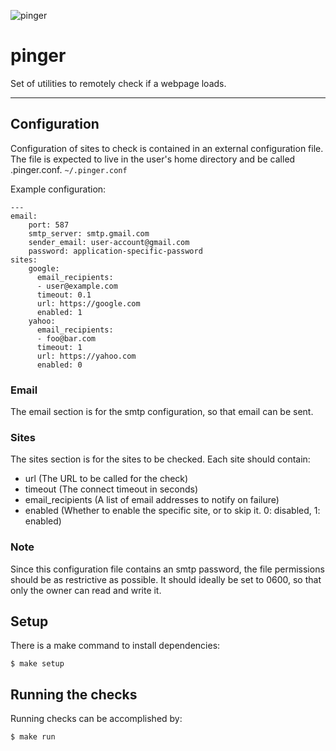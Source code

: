 ![pinger](https://github.com/clarke/pinger/workflows/Python%20application/badge.svg)

# pinger

Set of utilities to remotely check if a webpage loads.

---

## Configuration

Configuration of sites to check is contained in an external configuration file. The file is expected to live in the user's home directory and be called .pinger.conf. `~/.pinger.conf`

Example configuration:

```
---
email:
    port: 587
    smtp_server: smtp.gmail.com
    sender_email: user-account@gmail.com
    password: application-specific-password
sites:
    google:
      email_recipients:
      - user@example.com
      timeout: 0.1
      url: https://google.com
      enabled: 1
    yahoo:
      email_recipients:
      - foo@bar.com
      timeout: 1
      url: https://yahoo.com
      enabled: 0
```

### Email

The email section is for the smtp configuration, so that email can be sent.

### Sites

The sites section is for the sites to be checked. Each site should contain:

- url (The URL to be called for the check)
- timeout (The connect timeout in seconds)
- email_recipients (A list of email addresses to notify on failure)
- enabled (Whether to enable the specific site, or to skip it. 0: disabled, 1: enabled)

### Note

Since this configuration file contains an smtp password, the file permissions should be as restrictive as possible. It should ideally be set to 0600, so that only the owner can read and write it.

## Setup

There is a make command to install dependencies:

`$ make setup`

## Running the checks

Running checks can be accomplished by:

`$ make run`
